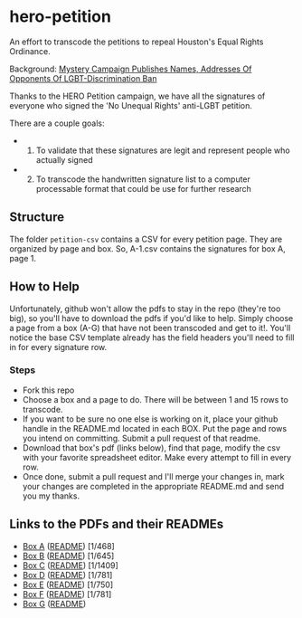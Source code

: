 hero-petition
=============

An effort to transcode the petitions to repeal Houston's Equal Rights Ordinance.

Background: [Mystery Campaign Publishes Names, Addresses Of Opponents Of LGBT-Discrimination Ban](http://www.buzzfeed.com/chrisgeidner/mystery-campaign-publishes-names-addresses-of-opponents-of-l)

Thanks to the HERO Petition campaign, we have all the signatures of everyone who signed the 'No Unequal Rights' anti-LGBT petition. 


There are a couple goals:

- 1) To validate that these signatures are legit and represent people who actually signed
- 2) To transcode the handwritten signature list to a computer processable format that could be use for further research



## Structure

The folder `petition-csv` contains a CSV for every petition page. They are organized by page and box. So, A-1.csv contains the signatures for box A, page 1. 

## How to Help

Unfortunately, github won't allow the pdfs to stay in the repo (they're too big), so you'll have to download the pdfs if you'd like to help. Simply choose a page from a box (A-G) that have not been transcoded and get to it!. You'll notice the base CSV template already has the field headers you'll need to fill in for every signature row. 

### Steps

* Fork this repo
* Choose a box and a page to do. There will be between 1 and 15 rows to transcode.
* If you want to be sure no one else is working on it, place your github handle in the README.md located in each BOX. Put the page and rows you intend on committing. Submit a pull request of that readme.
* Download that box's pdf (links below), find that page, modify the csv with your favorite spreadsheet editor. Make every attempt to fill in every row.
* Once done, submit a pull request and I'll merge your changes in, mark your changes are completed in the appropriate README.md and send you my thanks. 


## Links to the PDFs and their READMEs

* [Box A](http://www.scribd.com/doc/233924082/HERO-Petitions-Box-A#fullscreen=1) ([README](https://github.com/Ccook/hero-petition/blob/master/petition-csv/BOX_A/README.md)) [1/468]
* [Box B](http://www.scribd.com/doc/233930795/HERO-Petitions-Box-B#fullscreen=1) ([README](https://github.com/Ccook/hero-petition/blob/master/petition-csv/BOX_B/README.md)) [1/645]
* [Box C](http://www.scribd.com/doc/233995086/HERO-Petitions-Box-C#fullscreen=1) ([README](https://github.com/Ccook/hero-petition/blob/master/petition-csv/BOX_C/README.md)) [1/1409]
* [Box D](http://www.scribd.com/doc/234036703/HERO-Petitions-Box-D#fullscreen=1) ([README](https://github.com/Ccook/hero-petition/blob/master/petition-csv/BOX_D/README.md)) [1/781]
* [Box E](http://www.scribd.com/doc/234070985/HERO-Petitions-Box-E#fullscreen=1) ([README](https://github.com/Ccook/hero-petition/blob/master/petition-csv/BOX_E/README.md)) [1/750]
* [Box F](http://www.scribd.com/doc/234072339/HERO-Petitions-Box-F#fullscreen=1) ([README](https://github.com/Ccook/hero-petition/blob/master/petition-csv/BOX_F/README.md)) [1/781]
* [Box G](http://www.scribd.com/doc/234072683/HERO-Petitions-Box-G#fullscreen=1) ([README](https://github.com/Ccook/hero-petition/blob/master/petition-csv/BOX_G/README.md))
